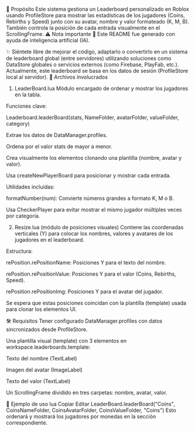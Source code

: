 🎯 Propósito
Este sistema gestiona un Leaderboard personalizado en Roblox usando ProfileStore para mostrar las estadísticas de los jugadores (Coins, Rebirths y Speed) junto con su avatar, nombre y valor formateado (K, M, B). También controla la posición de cada entrada visualmente en el ScrollingFrame.
⚠️ Nota importante
🧠 Este README fue generado con ayuda de inteligencia artificial (IA).

✨ Siéntete libre de mejorar el código, adaptarlo o convertirlo en un sistema de leaderboard global (entre servidores) utilizando soluciones como DataStore globales o servicios externos (como Firebase, PlayFab, etc.). Actualmente, este leaderboard se basa en los datos de sesión (ProfileStore local al servidor).
📁 Archivos involucrados
1. LeaderBoard.lua
Módulo encargado de ordenar y mostrar los jugadores en la tabla.

Funciones clave:

Leaderboard.leaderBoard(stats, NameFolder, avatarFolder, valueFolder, category)

Extrae los datos de DataManager.profiles.

Ordena por el valor stats de mayor a menor.

Crea visualmente los elementos clonando una plantilla (nombre, avatar y valor).

Usa createNewPlayerBoard para posicionar y mostrar cada entrada.

Utilidades incluidas:

formatNumber(num): Convierte números grandes a formato K, M o B.

Usa CheckerPlayer para evitar mostrar el mismo jugador múltiples veces por categoría.

2. Resize.lua (módulo de posiciones visuales)
Contiene las coordenadas verticales (Y) para colocar los nombres, valores y avatares de los jugadores en el leaderboard.

Estructura:

rePosition.rePositionName: Posiciones Y para el texto del nombre.

rePosition.rePositionValue: Posiciones Y para el valor (Coins, Rebirths, Speed).

rePosition.rePositionImg: Posiciones Y para el avatar del jugador.

Se espera que estas posiciones coincidan con la plantilla (template) usada para clonar los elementos UI.

🛠️ Requisitos
Tener configurado DataManager.profiles con datos sincronizados desde ProfileStore.

Una plantilla visual (template) con 3 elementos en workspace.leaderboards.template:

Texto del nombre (TextLabel)

Imagen del avatar (ImageLabel)

Texto del valor (TextLabel)

Un ScrollingFrame dividido en tres carpetas: nombre, avatar, valor.

🧪 Ejemplo de uso
lua
Copiar
Editar
LeaderBoard.leaderBoard("Coins", CoinsNameFolder, CoinsAvatarFolder, CoinsValueFolder, "Coins")
Esto ordenará y mostrará los jugadores por monedas en la sección correspondiente.
